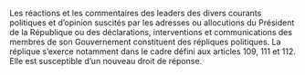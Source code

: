 Les réactions et les commentaires des leaders des divers courants politiques et d’opinion suscités par les adresses ou allocutions du Président de la République ou des déclarations, interventions et communications des membres de son Gouvernement constituent des répliques politiques.
La réplique s’exerce notamment dans le cadre défini aux articles 109, 111 et 112. Elle est susceptible d’un nouveau droit de réponse.